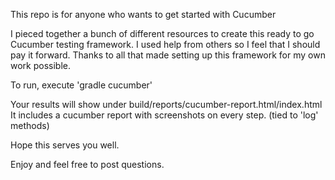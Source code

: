 This repo is for anyone who wants to get started with Cucumber

I pieced together a bunch of different resources to create this ready to go Cucumber testing framework. I used help from others so I feel that I should pay it forward. Thanks to all that made setting up this framework for my own work possible.

To run, execute
'gradle cucumber'

Your results will show under build/reports/cucumber-report.html/index.html It includes a cucumber report with screenshots on every step. (tied to 'log' methods)

Hope this serves you well.

Enjoy and feel free to post questions.
